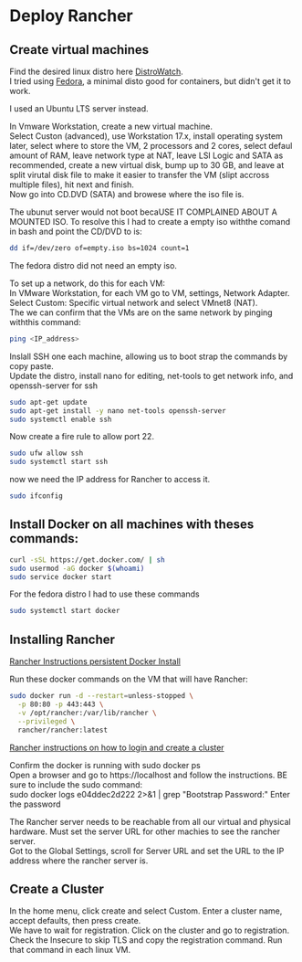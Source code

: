 # Deploy Rancher

## Create virtual machines  
Find the desired linux distro here [DistroWatch](https://distrowatch.com/).  
I tried using [Fedora](https://fedoraproject.org/coreos/), a minimal disto good for containers, but didn't get it to work.

I used an Ubuntu LTS server instead. 

In Vmware Workstation, create a new virtual machine.  
Select Custon (advanced), use Workstation 17.x, install operating system later, select where to store the VM, 2 processors and 2 cores, select defaul amount of RAM, leave network type at NAT, leave LSI Logic and SATA as recommended, create a new virtual disk, bump up to 30 GB, and leave at split virutal disk file to make it easier to transfer the VM (slipt accross multiple files), hit next and finish.  
Now go into CD.DVD (SATA) and browese where the iso file is. 

The ubunut server would not boot becaUSE IT COMPLAINED ABOUT A MOUNTED ISO. To resolve this I had to create a empty iso withthe comand in bash and point the CD/DVD to is:  
``` bash  
dd if=/dev/zero of=empty.iso bs=1024 count=1
```
The fedora distro did not need an empty iso.  

To set up a network, do this for each VM:  
In VMware Workstation, for each VM go to VM, settings, Network Adapter. Select Custom: Specific virtual network and select VMnet8 (NAT).  
The we can confirm that the VMs are on the same network by pinging withthis command:  
``` bash
ping <IP_address>
```
Inslall SSH one each machine, allowing us to boot strap the commands by copy paste.  
Update the distro, install nano for editing, net-tools to get network info, and openssh-server for ssh  
```bash
sudo apt-get update
sudo apt-get install -y nano net-tools openssh-server
sudo systemctl enable ssh
```
Now create a fire rule to allow port 22.  
```bash
sudo ufw allow ssh
sudo systemctl start ssh
```
now we need the IP address for Rancher to access it. 
```bash
sudo ifconfig
````



## Install Docker on all machines with theses commands:  
```bash
curl -sSL https://get.docker.com/ | sh
sudo usermod -aG docker $(whoami)
sudo service docker start
```
For the fedora distro I had to use these commands
```bash
sudo systemctl start docker
```

## Installing Rancher

[Rancher Instructions persistent Docker Install](https://ranchermanager.docs.rancher.com/v2.5/reference-guides/single-node-rancher-in-docker/advanced-options#persistent-data)  

Run these docker commands on the VM that will have Rancher:
```bash
sudo docker run -d --restart=unless-stopped \
  -p 80:80 -p 443:443 \
  -v /opt/rancher:/var/lib/rancher \
  --privileged \
  rancher/rancher:latest
```
[Rancher instructions on how to login and create a cluster](https://ranchermanager.docs.rancher.com/v2.5/getting-started/quick-start-guides/deploy-rancher-manager/helm-cli)  

Confirm the docker is running with sudo docker ps  
Open a browser and go to https://localhost and follow the instructions. BE sure to include the sudo command:  
sudo docker logs e04ddec2d222 2>&1 | grep "Bootstrap Password:" 
Enter the password

The Rancher server needs to be reachable from all our virtual and physical hardware. Must set the server URL for other machies to see the rancher server.  
Got to the Global Settings, scroll for Server URL and set the URL to the IP address where the rancher server is.   
## Create a Cluster  
In the home menu, click create and select Custom. Enter a cluster name, accept defaults, then press create.  
We have to wait for registration. Click on the cluster and go to registration. Check the Insecure to skip TLS and copy the registration command.  Run that command in each linux VM. 












